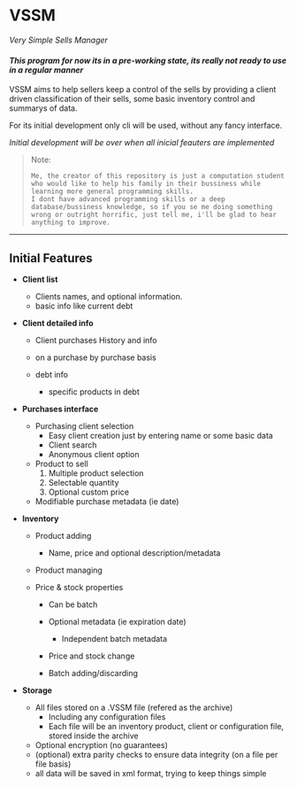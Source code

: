 # VSSM
*Very Simple Sells Manager*

#### *This program for now its in a pre-working state, its really not ready to use in a regular manner*

VSSM aims to help sellers keep a control of the sells 
by providing a client driven classification of their sells, 
some basic inventory control and summarys of data.

For its initial development only cli will be used, without 
any fancy interface. 

*Initial development will be over when all inicial 
feauters are implemented*

>Note:
>
>     Me, the creator of this repository is just a computation student who would like to help his family in their bussiness while learning more general programming skills.
>     I dont have advanced programming skills or a deep database/bussiness knowledge, so if you se me doing something wrong or outright horrific, just tell me, i'll be glad to hear anything to improve.
---
## Initial Features

-   **Client list**
    -   Clients names, and optional information.
    -   basic info like current debt

-   **Client detailed info**
    -   Client purchases History and info
    -   on a purchase by purchase basis

    -   debt info
        -   specific products in debt

-   **Purchases interface**
    -   Purchasing client selection
        -   Easy client creation just by entering name or 
            some basic data
        -   Client search
        -   Anonymous client option
    -   Product to sell
        1.   Multiple product selection
        2.   Selectable quantity
        3.   Optional custom price
    - Modifiable purchase metadata (ie date)
    
- **Inventory**
    - Product adding
        - Name, price and optional description/metadata
    -   Product managing
    
     -   Price & stock properties
         -   Can be batch 
         -   Optional metadata (ie expiration date)
             -   Independent batch metadata
    
         -   Price and stock change 
         -   Batch adding/discarding

-   **Storage**
    -   All files stored on a .VSSM file (refered as the 
        archive)
        -   Including any configuration files
        -   Each file will be an inventory product, client 
            or configuration file, stored inside the archive
    -   Optional encryption (no guarantees)
    -   (optional) extra parity checks to ensure data 
        integrity (on a file per file basis)
    -   all data will be saved in xml format, trying to 
        keep things simple